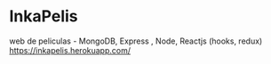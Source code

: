 # InkaPelis
web de peliculas - MongoDB, Express , Node, Reactjs (hooks, redux) 
https://inkapelis.herokuapp.com/ 
